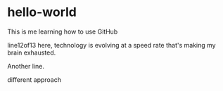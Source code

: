 # hello-world
This is me learning how to use GitHub

line12of13 here, technology is evolving at a speed rate that's making my brain exhausted.

Another line.

different approach
